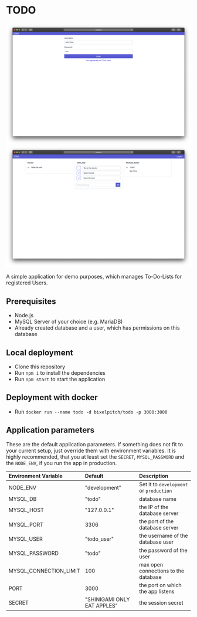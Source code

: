 # TODO
![Login](/screenshots/screenshot_login.png?raw=true "Login Screen")
![Dashboard](/screenshots/screenshot_dashboard.png?raw=true "Dashboard Screen")

A simple application for demo purposes, which manages To-Do-Lists for registered Users.

## Prerequisites
- Node.js
- MySQL Server of your choice (e.g. MariaDB)
- Already created database and a user, which has permissions on this database

## Local deployment
- Clone this repository
- Run ````npm i```` to install the dependencies
- Run ````npm start```` to start the application

## Deployment with docker
- Run ````docker run --name todo -d bixelpitch/todo -p 3000:3000````

## Application parameters
These are the default application parameters. If something does not fit to your current setup, just override them with environment variables. It is highly recommended, that you at least set the ````SECRET````, ````MYSQL_PASSWORD```` and the ````NODE_ENV````, if you run the app in production.

| Environment Variable   | Default                     | Description                                         |
|:-----------------------|:----------------------------|:----------------------------------------------------|
| NODE_ENV               | "development"               | Set it to ````development```` or ````production```` |
| MYSQL_DB               | "todo"                      | database name                                       |
| MYSQL_HOST             | "127.0.0.1"                 | the IP of the database server                       |
| MYSQL_PORT             | 3306                        | the port of the database server                     |
| MYSQL_USER             | "todo_user"                 | the username of the database user                   |
| MYSQL_PASSWORD         | "todo"                      | the password of the user                            |
| MYSQL_CONNECTION_LIMIT | 100                         | max open connections to the database                |
| PORT                   | 3000                        | the port on which the app listens                   |
| SECRET                 | "SHINIGAMI ONLY EAT APPLES" | the session secret                                  |
